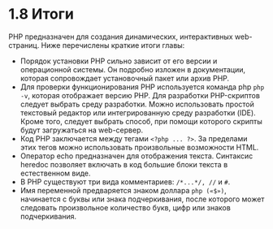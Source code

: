 # 1.8 Итоги

РНР предназначен для создания динамических, интерактивных 
web-страниц. Ниже перечислены краткие итоги главы:

* Порядок установки РНР сильно зависит от его версии и операционной 
системы. Он подробно изложен в документации, которая сопровождает 
установочный пакет или архив РНР.
* Для проверки функционирования РНР используется команда php `php -v`, 
которая отображает версию РНР.
Для разработки PHP-скриптов следует выбрать среду разработки. Можно
использовать простой текстовый редактор или интегрированную среду 
разработки (IDE). Кроме того, следует выбрать способ, при помощи которого
скрипты будут загружаться на web-сервер.
* Код РНР заключается между тегами `<?php ... ?>`. За пределами этих 
тегов можно использовать произвольные возможности HTML.
* Оператор echo предназначен для отображения текста.
Синтаксис heredoc позволяет включать в код большие блоки текста в 
естественном виде.
* В РНР существуют три вида комментариев: `/*...*/, //` и `#`.
* Имя переменной предваряется знаком доллара `php («$»)`, начинается с буквы
или знака подчеркивания, после которого может следовать произвольное
количество букв, цифр или знаков подчеркивания.